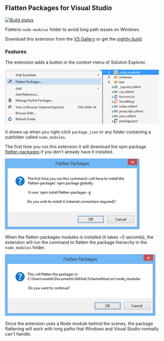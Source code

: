## Flatten Packages for Visual Studio

[![Build status](https://ci.appveyor.com/api/projects/status/h2vx946kn0fsfuf1?svg=true)](https://ci.appveyor.com/project/madskristensen/flattenpackages)

Flattens `node-modules` folder to avoid long path issues on Windows.

Download this extension from the [VS Gallery](https://visualstudiogallery.msdn.microsoft.com/cd0b1938-4513-4e57-b9b7-c674b4a20e79)
or get the [nightly build](http://vsixgallery.com/extension/a7dff10f-3592-429c-9dc1-622fe517921d/).

### Features

The extension adds a button in the context-menu of Solution Explorer.

![React Snippet Pack](art/context-menu.png)

It shows up when you right-click `package.json` or any folder containing
a subfolder called `node_modules`.

The first time you run this extension it will download the npm package
[flatten-packages](https://www.npmjs.com/package/flatten-packages) if
you don't already have it installed.

![React Snippet Pack](art/first-run.png)

When the flatten-packages modules is installed (it takes ~5 seconds),
the extension will run the command to flatten the package hierarchy
in the `node_modules` folder.

![React Snippet Pack](art/normal-run.png)

Since the extension uses a Node module behind the scenes, the package
flattening will work with long paths that Windows and Visual Studio 
normally can't handle.